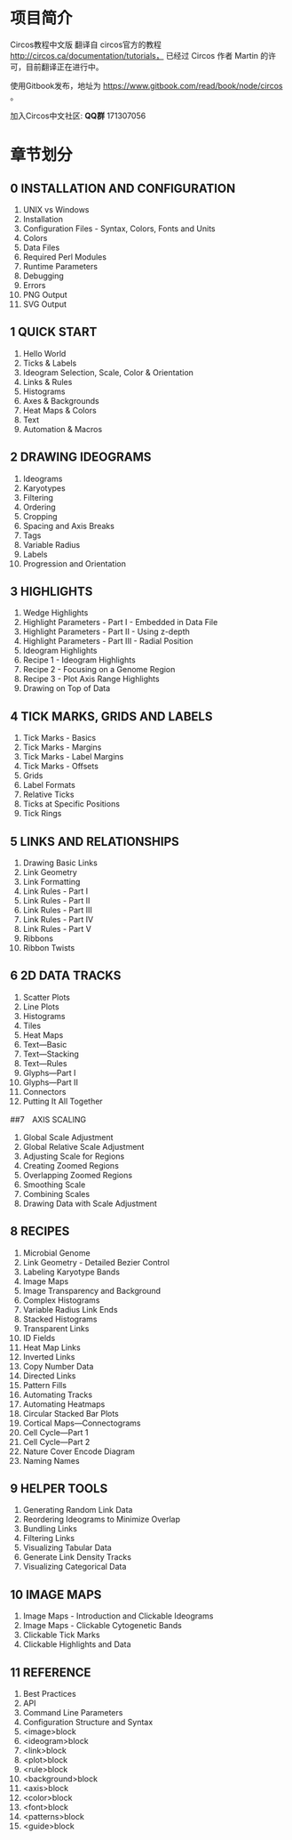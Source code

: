 # 项目简介
Circos教程中文版 翻译自 circos官方的教程 http://circos.ca/documentation/tutorials， 已经过 Circos 作者 Martin 的许可，目前翻译正在进行中。 

使用Gitbook发布，地址为 https://www.gitbook.com/read/book/node/circos 。

加入Circos中文社区: **QQ群** 171307056 

# 章节划分

## 0 INSTALLATION AND CONFIGURATION

1.  UNIX vs Windows
2.  Installation
3.  Configuration Files - Syntax, Colors, Fonts and Units
4.  Colors
5.  Data Files
6.  Required Perl Modules
7.  Runtime Parameters
8.  Debugging
9.  Errors
10.  PNG Output
11.  SVG Output

## 1 QUICK START
1.  Hello World
2.  Ticks & Labels
3.  Ideogram Selection, Scale, Color & Orientation
4.  Links & Rules
5.  Histograms
6.  Axes & Backgrounds
7.  Heat Maps & Colors
8.  Text
9.  Automation & Macros

## 2 DRAWING IDEOGRAMS
1.  Ideograms
2.  Karyotypes
3.  Filtering
4.  Ordering
5.  Cropping
6.  Spacing and Axis Breaks
7.  Tags
8.  Variable Radius
9.  Labels
10. Progression and Orientation

## 3 HIGHLIGHTS
1. Wedge Highlights
2. Highlight Parameters - Part I - Embedded in Data File
3. Highlight Parameters - Part II - Using z-depth
4. Highlight Parameters - Part III - Radial Position
5. Ideogram Highlights
6. Recipe 1 - Ideogram Highlights
7. Recipe 2 - Focusing on a Genome Region
8. Recipe 3 - Plot Axis Range Highlights
9. Drawing on Top of Data

## 4 TICK MARKS, GRIDS AND LABELS
1. Tick Marks - Basics
2. Tick Marks - Margins
3. Tick Marks - Label Margins
4. Tick Marks - Offsets
5. Grids
6. Label Formats
7. Relative Ticks
8. Ticks at Specific Positions
9. Tick Rings

## 5 LINKS AND RELATIONSHIPS
1. Drawing Basic Links
2. Link Geometry
3. Link Formatting
4. Link Rules - Part I
5. Link Rules - Part II
6. Link Rules - Part III
7. Link Rules - Part IV
8. Link Rules - Part V
9. Ribbons
10. Ribbon Twists

## 6 2D DATA TRACKS
1. Scatter Plots
2. Line Plots
3. Histograms
4. Tiles
5. Heat Maps
6. Text—Basic
7. Text—Stacking
8. Text—Rules
9. Glyphs—Part I
10. Glyphs—Part II
11. Connectors
12. Putting It All Together

##7　AXIS SCALING
1. Global Scale Adjustment
2. Global Relative Scale Adjustment
3. Adjusting Scale for Regions
4. Creating Zoomed Regions
5. Overlapping Zoomed Regions
6. Smoothing Scale
7. Combining Scales
8. Drawing Data with Scale Adjustment

## 8 RECIPES
1. Microbial Genome
2. Link Geometry - Detailed Bezier Control
3. Labeling Karyotype Bands
4. Image Maps
5. Image Transparency and Background
6. Complex Histograms
7. Variable Radius Link Ends
8. Stacked Histograms
9. Transparent Links
10. ID Fields
11. Heat Map Links
12. Inverted Links
13. Copy Number Data
14. Directed Links
15. Pattern Fills
16. Automating Tracks
17. Automating Heatmaps
18. Circular Stacked Bar Plots
19. Cortical Maps—Connectograms
20. Cell Cycle—Part 1
21. Cell Cycle—Part 2
22. Nature Cover Encode Diagram
23. Naming Names


## 9 HELPER TOOLS
1. Generating Random Link Data
2. Reordering Ideograms to Minimize Overlap
3. Bundling Links
4. Filtering Links
5. Visualizing Tabular Data
6. Generate Link Density Tracks
7. Visualizing Categorical Data

## 10 IMAGE MAPS
1. Image Maps - Introduction and Clickable Ideograms
2. Image Maps - Clickable Cytogenetic Bands
3. Clickable Tick Marks
4. Clickable Highlights and Data

## 11 REFERENCE
1. Best Practices
2. API
3. Command Line Parameters
4. Configuration Structure and Syntax
5. \<image>block
6. \<ideogram>block
7. \<link>block
8. \<plot>block
9. \<rule>block
10. \<background>block
11. \<axis>block
12. \<color>block
13. \<font>block
14. \<patterns>block
15. \<guide>block

